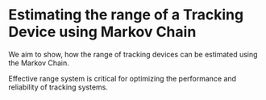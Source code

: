 # Estimating the range of a Tracking Device using Markov Chain

We aim to show, how the range of tracking devices can be estimated using the Markov Chain.

Effective range system is critical for optimizing the performance and reliability of tracking systems.
